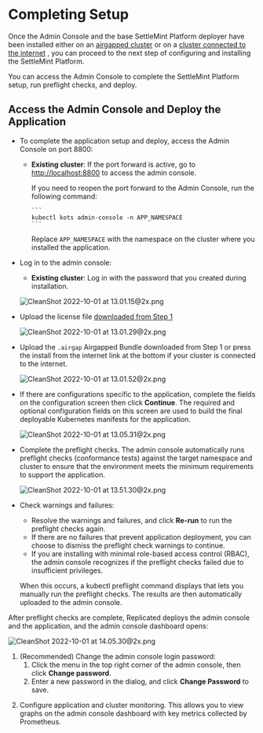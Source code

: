 # Completing Setup

Once the Admin Console and the base SettleMint Platform deployer have been installed either on an [airgapped cluster](./install-airgap/install-airgap.md)
or on a [cluster connected to the internet](./install-online/install-online.md)
, you can proceed to the next step of configuring and installing the SettleMint Platform.

You can access the Admin Console to complete the SettleMint Platform setup, run preflight checks, and deploy.

## Access the Admin Console and Deploy the Application

- To complete the application setup and deploy, access the Admin Console on port 8800:

  - **Existing cluster**: If the port forward is active, go to [http://localhost:8800](http://localhost:8800/) to
    access the admin console.

    If you need to reopen the port forward to the Admin Console, run the following command:

        ```
        kubectl kots admin-console -n APP_NAMESPACE
        ```

    Replace `APP_NAMESPACE` with the namespace on the cluster where you installed the application.

- Log in to the admin console:

  - **Existing cluster**: Log in with the password that you created during installation.

  ![CleanShot 2022-10-01 at 13.01.15@2x.png](/img/completing-setup-and-deploying/CleanShot_2022-10-01_at_13.01.152x.png)

- Upload the license file [downloaded from Step 1](./download/download-portal.md)

  ![CleanShot 2022-10-01 at 13.01.29@2x.png](/img/completing-setup-and-deploying/CleanShot_2022-10-01_at_13.01.292x.png)

- Upload the `.airgap` Airgapped Bundle downloaded from Step 1 or press the install from the
  internet link at the bottom if your cluster is connected to the internet.

  ![CleanShot 2022-10-01 at 13.01.52@2x.png](/img/completing-setup-and-deploying/CleanShot_2022-10-01_at_13.01.522x.png)

- If there are configurations specific to the application, complete the fields on the configuration screen then
  click **Continue**. The required and optional configuration fields on this screen are used to build the final
  deployable Kubernetes manifests for the application.

  ![CleanShot 2022-10-01 at 13.05.31@2x.png](/img/completing-setup-and-deploying/CleanShot_2022-10-01_at_13.05.312x.png)

- Complete the preflight checks. The admin console automatically runs preflight checks (conformance tests) against the
  target namespace and cluster to ensure that the environment meets the minimum requirements to support the
  application.

  ![CleanShot 2022-10-01 at 13.51.30@2x.png](/img/completing-setup-and-deploying/CleanShot_2022-10-01_at_13.51.302x.png)

- Check warnings and failures:

  - Resolve the warnings and failures, and click **Re-run** to run the preflight checks again.
  - If there are no failures that prevent application deployment, you can choose to dismiss the preflight check
    warnings to continue.
  - If you are installing with minimal role-based access control (RBAC), the admin console recognizes if the preflight
    checks failed due to insufficient privileges.

  When this occurs, a kubectl preflight command displays that lets you manually run the preflight checks. The results
  are then automatically uploaded to the admin console.

After preflight checks are complete, Replicated deploys the admin console and the application, and the admin console
dashboard opens:

![CleanShot 2022-10-01 at 14.05.30@2x.png](/img/completing-setup-and-deploying/CleanShot_2022-10-01_at_14.05.302x.png)

1. (Recommended) Change the admin console login password:
   1. Click the menu in the top right corner of the admin console, then click **Change password**.
   2. Enter a new password in the dialog, and click **Change Password** to save.

<!--
2. (Kubernetes Installer Cluster Only) Add primary and secondary nodes to the cluster. You might add nodes to either
   meet application requirements defined by the vendor or to support your usage of the application.
-->

2. Configure application and cluster monitoring. This allows you to view graphs on the admin
   console dashboard with key metrics collected by Prometheus.
   <!-- See [Monitoring Applications](notion://www.notion.so/settlemint/monitoring-applications).
   -->
